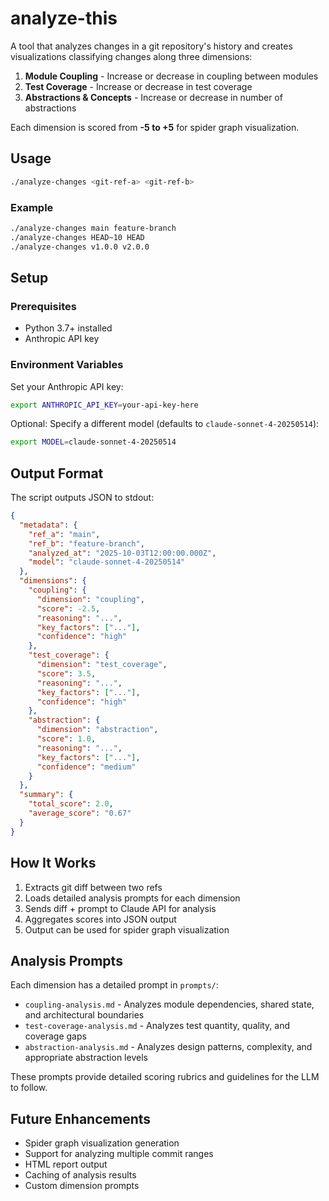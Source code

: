# analyze-this

A tool that analyzes changes in a git repository's history and creates visualizations classifying changes along three dimensions:

1. **Module Coupling** - Increase or decrease in coupling between modules
2. **Test Coverage** - Increase or decrease in test coverage
3. **Abstractions & Concepts** - Increase or decrease in number of abstractions

Each dimension is scored from **-5 to +5** for spider graph visualization.

## Usage

```bash
./analyze-changes <git-ref-a> <git-ref-b>
```

### Example

```bash
./analyze-changes main feature-branch
./analyze-changes HEAD~10 HEAD
./analyze-changes v1.0.0 v2.0.0
```

## Setup

### Prerequisites

- Python 3.7+ installed
- Anthropic API key

### Environment Variables

Set your Anthropic API key:

```bash
export ANTHROPIC_API_KEY=your-api-key-here
```

Optional: Specify a different model (defaults to `claude-sonnet-4-20250514`):

```bash
export MODEL=claude-sonnet-4-20250514
```

## Output Format

The script outputs JSON to stdout:

```json
{
  "metadata": {
    "ref_a": "main",
    "ref_b": "feature-branch",
    "analyzed_at": "2025-10-03T12:00:00.000Z",
    "model": "claude-sonnet-4-20250514"
  },
  "dimensions": {
    "coupling": {
      "dimension": "coupling",
      "score": -2.5,
      "reasoning": "...",
      "key_factors": ["..."],
      "confidence": "high"
    },
    "test_coverage": {
      "dimension": "test_coverage",
      "score": 3.5,
      "reasoning": "...",
      "key_factors": ["..."],
      "confidence": "high"
    },
    "abstraction": {
      "dimension": "abstraction",
      "score": 1.0,
      "reasoning": "...",
      "key_factors": ["..."],
      "confidence": "medium"
    }
  },
  "summary": {
    "total_score": 2.0,
    "average_score": "0.67"
  }
}
```

## How It Works

1. Extracts git diff between two refs
2. Loads detailed analysis prompts for each dimension
3. Sends diff + prompt to Claude API for analysis
4. Aggregates scores into JSON output
5. Output can be used for spider graph visualization

## Analysis Prompts

Each dimension has a detailed prompt in `prompts/`:

- `coupling-analysis.md` - Analyzes module dependencies, shared state, and architectural boundaries
- `test-coverage-analysis.md` - Analyzes test quantity, quality, and coverage gaps
- `abstraction-analysis.md` - Analyzes design patterns, complexity, and appropriate abstraction levels

These prompts provide detailed scoring rubrics and guidelines for the LLM to follow.

## Future Enhancements

- Spider graph visualization generation
- Support for analyzing multiple commit ranges
- HTML report output
- Caching of analysis results
- Custom dimension prompts
